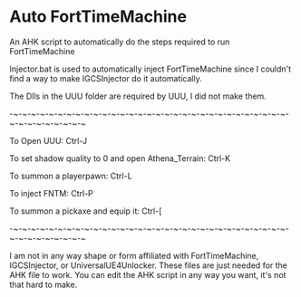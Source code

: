 # Auto FortTimeMachine
 An AHK script to automatically do the steps required to run FortTimeMachine
 
Injector.bat is used to automatically inject FortTimeMachine since I couldn't find a way to make IGCSInjector do it automatically.

The Dlls in the UUU folder are required by UUU, I did not make them.

-~-~-~-~-~-~-~-~-~-~-~-~-~-~-~-~-~-~-~-~-~-~-~-~-~-~-~-~-~-~-~-~-~-~-~-~-~-~-~-~

To Open UUU: Ctrl-J

To set shadow quality to 0 and open Athena_Terrain: Ctrl-K

To summon a playerpawn: Ctrl-L

To inject FNTM: Ctrl-P

To summon a pickaxe and equip it: Ctrl-[

-~-~-~-~-~-~-~-~-~-~-~-~-~-~-~-~-~-~-~-~-~-~-~-~-~-~-~-~-~-~-~-~-~-~-~-~-~-~-~-~

 I am not in any way shape or form affiliated with FortTimeMachine, IGCSInjector, or UniversalUE4Unlocker. These files are just needed for the AHK file to work.
 You can edit the AHK script in any way you want, it's not that hard to make.

 
